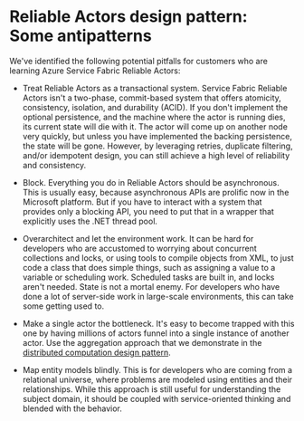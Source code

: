 <properties
   pageTitle="Some Azure Service Fabric Actors antipatterns | Microsoft Azure"
   description="Some potential pitfalls for customers who are learning Azure Service Fabric Actors"
   services="service-fabric"
   documentationCenter=".net"
   authors="vturecek"
   manager="timlt"
   editor=""/>

<tags
   ms.service="service-fabric"
   ms.devlang="dotnet"
   ms.topic="article"
   ms.tgt_pltfrm="NA"
   ms.workload="NA"
   ms.date="08/11/2015"
   ms.author="vturecek"/>

# Reliable Actors design pattern: Some antipatterns

We've identified the following potential pitfalls for customers who are learning Azure Service Fabric Reliable Actors:

* Treat Reliable Actors as a transactional system. Service Fabric Reliable Actors isn't a two-phase, commit-based system that offers atomicity, consistency, isolation, and durability (ACID). If you don't implement the optional persistence, and the machine where the actor is running dies, its current state will die with it. The actor will come up on another node very quickly, but unless you have implemented the backing persistence, the state will be gone. However, by leveraging retries, duplicate filtering, and/or idempotent design, you can still achieve a high level of reliability and consistency.

* Block. Everything you do in Reliable Actors should be asynchronous. This is usually easy, because asynchronous APIs are prolific now in the Microsoft platform. But if you have to interact with a system that provides only a blocking API, you need to put that in a wrapper that explicitly uses the .NET thread pool.

* Overarchitect and let the environment work. It can be hard for developers who are accustomed to worrying about concurrent collections and locks, or using tools to compile objects from XML, to just code a class that does simple things, such as assigning a value to a variable or scheduling work. Scheduled tasks are built in, and locks aren't needed. State is not a mortal enemy. For developers who have done a lot of server-side work in large-scale environments, this can take some getting used to.

* Make a single actor the bottleneck. It's easy to become trapped with this one by having millions of actors funnel into a single instance of another actor. Use the aggregation approach that we demonstrate in the [distributed computation design pattern](service-fabric-reliable-actors-pattern-distributed-computation.md).

* Map entity models blindly. This is for developers who are coming from a relational universe, where problems are modeled using entities and their relationships. While this approach is still useful for understanding the subject domain, it should be coupled with service-oriented thinking and blended with the behavior.
